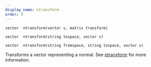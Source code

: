 ```yaml
---
display_name: ntransform
order: 9
---
```

`vector  ntransform(vector v, matrix transform)`

`vector  ntransform(string tospace, vector v)`

`vector  ntransform(string fromspace, string tospace, vector v)`

Transforms a vector representing a normal. See [ptransform](ptransform.html "Transforms a vector from one space to another.") for more information.
